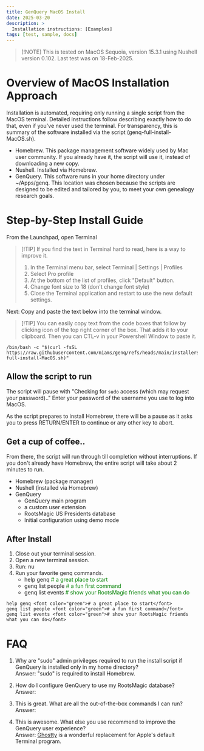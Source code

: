 ```yaml
---
title: GenQuery MacOS Install
date: 2025-03-20
description: >
  Installation instructions: [Examples]
tags: [test, sample, docs]
---
```


> [!NOTE] This is tested on MacOS Sequoia, version 15.3.1 using Nushell version
> 0.102. Last test was on 18-Feb-2025.

# Overview of MacOS Installation Approach

Installation is automated, requiring only running a single script from the MacOS
terminal. Detailed instructions follow describing exactly how to do that, even
if you've never used the terminal. For transparency, this is summary of the
software installed via the script (genq-full-install-MacOS.sh).

- Homebrew. This package management software widely used by Mac user community.
  If you already have it, the script will use it, instead of downloading a new
  copy.
- Nushell. Installed via Homebrew.
- GenQuery. This software runs in your home directory under ~/Apps/genq. This
  location was chosen because the scripts are designed to be edited and tailored
  by you, to meet your own genealogy research goals.

# Step-by-Step Install Guide

From the Launchpad, open Terminal

> [!TIP] If you find the text in Terminal hard to read, here is a way to improve
> it.
>
> 1.  In the Terminal menu bar, select Terminal | Settings | Profiles
> 2.  Select Pro profile
> 3.  At the bottom of the list of profiles, click "Default" button.
> 4.  Change font size to 18 (don't change font style)
> 5.  Close the Terminal application and restart to use the new default
>     settings.

Next: Copy and paste the text below into the terminal window.

> [!TIP] You can easily copy text from the code boxes that follow by clicking
> icon of the top right corner of the box. That adds it to your clipboard. Then
> you can CTL-v in your Powershell Window to paste it.

```
/bin/bash -c "$(curl -fsSL https://raw.githubusercontent.com/miams/genq/refs/heads/main/installers/genq-full-install-MacOS.sh)"

```

## Allow the script to run

The script will pause with "Checking for `sudo` access (which may request your
password).." Enter your password of the username you use to log into MacOS.

As the script prepares to install Homebrew, there will be a pause as it asks you
to press RETURN/ENTER to continue or any other key to abort.

## Get a cup of coffee..

From there, the script will run through till completion without interruptions.
If you don't already have Homebrew, the entire script will take about 2 minutes
to run.

- Homebrew (package manager)
- Nushell (installed via Homebrew)
- GenQuery
  - GenQuery main program
  - a custom user extension
  - RootsMagic US Presidents database
  - Initial configuration using demo mode

## After Install

1. Close out your terminal session.
2. Open a new terminal session.
3. Run: nu
4. Run your favorite genq commands.
   - help genq <font color="green"># a great place to start</font>
   - genq list people <font color="green"># a fun first command</font>
   - genq list events <font color="green"># show your RootsMagic friends what
     you can do</font>

```
help genq <font color="green"># a great place to start</font>
genq list people <font color="green"># a fun first command</font>
genq list events <font color="green"># show your RootsMagic friends what you can do</font>
```

# FAQ

1. Why are "sudo" admin privileges required to run the install script if
   GenQuery is installed only in my home directory?  
   Answer: "sudo" is required to install Homebrew.

2. How do I configure GenQuery to use my RootsMagic database?  
   Answer:

3. This is great. What are all the out-of-the-box commands I can run?  
   Answer:

4. This is awesome. What else you use recommend to improve the GenQuery user
   experience?  
   Answer: [Ghostty](https://ghostty.org/) is a wonderful replacement for
   Apple's default Terminal program.
